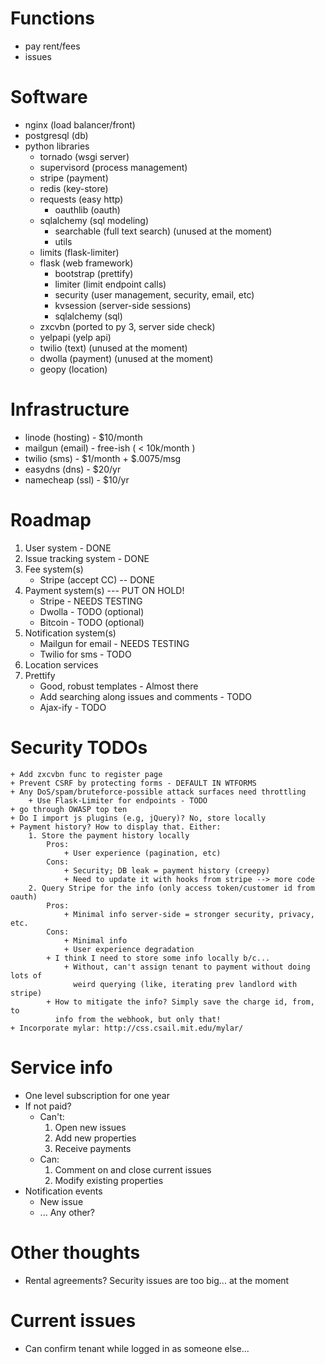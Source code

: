 # Functions
* pay rent/fees
* issues

# Software
* nginx (load  balancer/front)
* postgresql (db)
* python libraries
    + tornado (wsgi server)
    * supervisord (process management)
    + stripe (payment)
    + redis (key-store)
    + requests (easy http)
        + oauthlib (oauth)
    + sqlalchemy (sql modeling)
        + searchable (full text search) (unused at the moment)
        + utils
    + limits (flask-limiter)
    + flask (web framework)
        + bootstrap (prettify)
        + limiter (limit endpoint calls)
        + security (user management, security, email, etc)
        + kvsession (server-side sessions)
        + sqlalchemy (sql)
    + zxcvbn (ported to py 3, server side check)
    + yelpapi (yelp api)
    + twilio (text) (unused at the moment)
    + dwolla (payment) (unused at the moment)
    + geopy (location)

# Infrastructure
* linode (hosting) - $10/month
* mailgun (email) - free-ish ( < 10k/month )
* twilio (sms) - $1/month + $.0075/msg
* easydns (dns) - $20/yr
* namecheap (ssl) - $10/yr

# Roadmap
1. User system - DONE
2. Issue tracking system - DONE
3. Fee system(s)
    + Stripe (accept CC) -- DONE
4. Payment system(s) --- PUT ON HOLD!
    + Stripe - NEEDS TESTING
    + Dwolla - TODO (optional)
    + Bitcoin - TODO (optional)
5. Notification system(s)
    + Mailgun for email - NEEDS TESTING
    + Twilio for sms - TODO
6. Location services
7. Prettify
    + Good, robust templates - Almost there
    + Add searching along issues and comments - TODO
    + Ajax-ify - TODO

# Security TODOs
    + Add zxcvbn func to register page
    + Prevent CSRF by protecting forms - DEFAULT IN WTFORMS
    + Any DoS/spam/bruteforce-possible attack surfaces need throttling
        + Use Flask-Limiter for endpoints - TODO
    + go through OWASP top ten
    + Do I import js plugins (e.g, jQuery)? No, store locally
    + Payment history? How to display that. Either:
        1. Store the payment history locally
            Pros:
                + User experience (pagination, etc)
            Cons:
                + Security; DB leak = payment history (creepy)
                + Need to update it with hooks from stripe --> more code
        2. Query Stripe for the info (only access token/customer id from oauth)
            Pros:
                + Minimal info server-side = stronger security, privacy, etc.
            Cons:
                + Minimal info
                + User experience degradation
            + I think I need to store some info locally b/c...
                + Without, can't assign tenant to payment without doing lots of
                  weird querying (like, iterating prev landlord with stripe)
            + How to mitigate the info? Simply save the charge id, from, to
              info from the webhook, but only that!
    + Incorporate mylar: http://css.csail.mit.edu/mylar/

# Service info
+ One level subscription for one year
+ If not paid?
    + Can't:
        1. Open new issues
        2. Add new properties
        3. Receive payments
    + Can:
        1. Comment on and close current issues
        2. Modify existing properties
+ Notification events
    + New issue
    + ... Any other?

# Other thoughts
+ Rental agreements? Security issues are too big... at the moment

# Current issues
+ Can confirm tenant while logged in as someone else...
